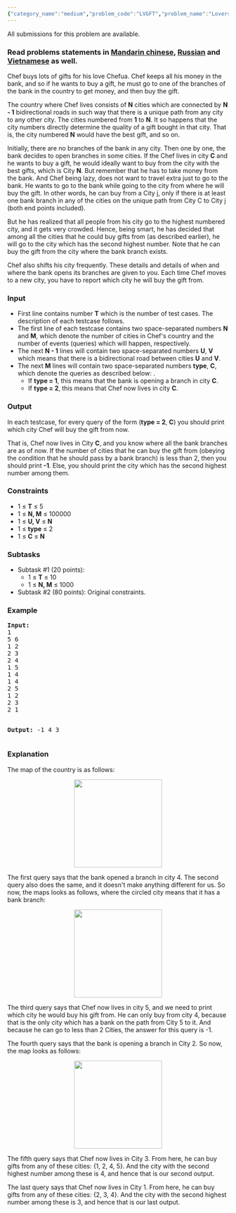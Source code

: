 ```yaml
---
{"category_name":"medium","problem_code":"LVGFT","problem_name":"Lovers Gift","languages_supported":{"0":"ADA","1":"ASM","2":"BASH","3":"BF","4":"C","5":"CAML","6":"CLOJ","7":"CLPS","8":"COB","9":"CPP 4.3.2","10":"CPP 6.3","11":"CPP14","12":"CS2","13":"D","14":"ERL","15":"FORT","16":"FS","17":"GO","18":"HASK","19":"ICK","20":"ICON","21":"JAVA","22":"JS","23":"kotlin","24":"LISP clisp","25":"LISP sbcl","26":"LUA","27":"NEM","28":"NICE","29":"NODEJS","30":"PAS fpc","31":"PAS gpc","32":"PERL","33":"PERL6","34":"PHP","35":"PIKE","36":"PRLG","37":"PYPY","38":"PYTH","39":"PYTH 3.5","40":"RUBY","41":"rust","42":"SCALA","43":"SCM chicken","44":"SCM guile","45":"SCM qobi","46":"ST","47":"swift","48":"TCL","49":"TEXT","50":"WSPC"},"max_timelimit":2,"source_sizelimit":50000,"problem_author":"ziein","problem_tester":null,"date_added":"27-10-2017","tags":{"0":"dsu","1":"medium","2":"nov17","3":"ziein"},"editorial_url":"https://discuss.codechef.com/problems/LVGFT","time":{"view_start_date":1510579800,"submit_start_date":1510579800,"visible_start_date":1510579800,"end_date":1735669800},"layout":"problem"}
---
```

<span class="solution-visible-txt">All submissions for this problem are available.</span><h3>Read problems statements in <a target="_blank" 
href="http://www.codechef.com/download/translated/NOV17/mandarin/LVGFT.pdf">Mandarin chinese</a>, <a target="_blank" 
href="http://www.codechef.com/download/translated/NOV17/russian/LVGFT.pdf">Russian</a> and <a target="_blank" 
href="http://www.codechef.com/download/translated/NOV17/vietnamese/LVGFT.pdf">Vietnamese</a> as well.</h3>

<p> Chef buys lots of gifts for his love Chefua. Chef keeps all his money in the bank, and so if he wants to buy a gift, he must go to one of the branches of the bank in the country to get money, and then buy the gift.</p>

<p>The country where Chef lives consists of <b>N</b> cities which are connected by <b>N - 1</b> bidirectional roads in such way that there is a unique path from any city to any other city. The cities numbered from <b>1</b> to <b>N</b>. It so happens that the city numbers directly determine the quality of a gift bought in that city. That is, the city numbered <b>N</b> would have the best gift, and so on.</p>

<p>Initially, there are no branches of the bank in any city. Then one by one, the bank decides to open branches in some cities. If the Chef lives in city <b>C</b> and he wants to buy a gift, he would ideally want to buy from the city with the best gifts, which is City <b>N</b>. But remember that he has to take money from the bank. And Chef being lazy, does not want to travel extra just to go to the bank. He wants to go to the bank while going to the city from where he will buy the gift. In other words, he can buy from a City j, only if there is at least one bank branch in any of the cities on the unique path from City C to City j (both end points included).</p>

<p>But he has realized that all people from his city go to the highest numbered city, and it gets very crowded. Hence, being smart, he has decided that among all the cities that he could buy gifts from (as described earlier), he will go to the city which has the second highest number. Note that he can buy the gift from the city where the bank branch exists.</p>

<p>Chef also shifts his city frequently. These details and details of when and where the bank opens its branches are given to you. Each time Chef moves to a new city, you have to report which city he will buy the gift from.</p>

<h3>Input</h3>
<ul>
<li>First line contains number <b>T</b> which is the number of test cases. The description of each testcase follows.</li>
<li>The first line of each testcase contains two space-separated numbers <b>N</b> and <b>M</b>, which denote  the number of cities in Chef's country and the number of events (queries) which will happen, respectively.</li>

<li>The next <b>N - 1</b> lines will contain two space-separated numbers <b>U</b>, <b>V</b> which means that there is a bidirectional road between cities <b>U</b> and <b>V</b>.</li>

<li>The next <b>M</b> lines will contain two space-separated numbers <b>type</b>, <b>C</b>, which denote the queries as described below:
.
<ul>
<li>If <b>type = 1</b>, this means that the bank is opening a branch in city <b>C</b>.</li>
<li>If <b>type = 2</b>, this means that Chef now lives in city <b>C</b>.</li>
</ul>

</li>
</ul>

<h3>Output</h3>
<p>In each testcase, for every query of the form (<b>type = 2</b>, <b>C</b>) you should print which city Chef will buy the gift from now.</p>
<p>That is, Chef now lives in City <b>C</b>, and you know where all the bank branches are as of now. If the number of cities that he can buy the gift from (obeying the condition that he should pass by a bank branch) is less than 2, then you should print <b>-1</b>. Else, you should print the city which has the second highest number among them.</p>


<h3>Constraints</h3>
<ul>
<li>1 ≤ <b>T</b> ≤ 5</li>
<li>1 ≤ <b>N, M</b> ≤ 100000</li>
<li>1 ≤ <b>U, V</b> ≤ <b>N</b></li>
<li>1 ≤ <b>type</b> ≤ 2</li>
<li>1 ≤ <b>C</b> ≤ <b>N</b></li>
</ul>

<h3>Subtasks</h3>
<ul>

<li>Subtask #1 (20 points):
<ul>
<li>1 ≤ <b>T</b> ≤ 10</li>
<li>1 ≤ <b>N, M</b> ≤ 1000</li>
</ul>
</li>

<li>Subtask #2 (80 points): Original constraints.</li>
</ul>

<h3>Example</h3>
<pre><b>Input:</b>
1
5 6
1 2
2 3
2 4
1 5
1 4
1 4
2 5
1 2
2 3
2 1

<b>Output:</b>
-1
4
3
</pre>

<h3>Explanation</h3>
<p>The map of the country is as follows:</p>

<p></p>
<center><img src="http://tinyurl.com/y9vtq58r" height="200"/></center>
<p></p>

<p>The first query says that the bank opened a branch in city 4. The second query also does the same, and it doesn't make anything different for us. So now, the maps looks as follows, where the circled city means that it has a bank branch:



<p></p>
<center><img src="http://tinyurl.com/yar2vjnn" height="200"/></center>
<p></p>

<p>The third query says that Chef now lives in city 5, and we need to print which city he would buy his gift from. He can only buy from city 4, because that is the only city which has a bank on the path from City 5 to it. And because he can go to less than 2 Cities, the answer for this query is -1.</p>

<p>The fourth query says that the bank is opening a branch in City 2. So now, the map looks as follows:</p> 

<p></p>
<center><img src="http://tinyurl.com/y8c7fsp8" height="200"/></center>
<p></p>

<p>The fifth query says that Chef now lives in City 3. From here, he can buy gifts from any of these cities: {1, 2, 4, 5}. And the city with the second highest number among these is 4, and hence that is our second output.</p>

<p>The last query says that Chef now lives in City 1. From here, he can buy gifts from any of these cities: {2, 3, 4}. And the city with the second highest number among these is 3, and hence that is our last output.</p>